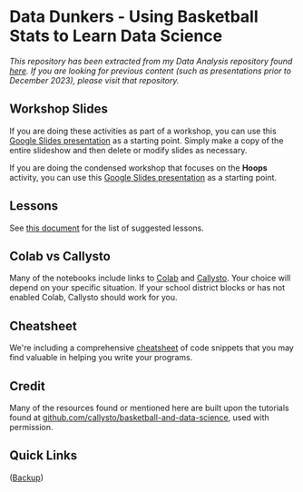 # Data Dunkers - Using Basketball Stats to Learn Data Science

*This repository has been extracted from my Data Analysis repository found [here](https://github.com/pbeens/Data-Analysis). If you are looking for previous content (such as presentations prior to December 2023), please visit that repository.*

## Workshop Slides

If you are doing these activities as part of a workshop, you can use this [Google Slides presentation](https://bit.ly/dd-slides) as a starting point. Simply make a copy of the entire slideshow and then delete or modify slides as necessary.

If you are doing the condensed workshop that focuses on the **Hoops** activity, you can use this [Google Slides presentation](https://bit.ly/pbl-hoops) as a starting point.

## Lessons

See [this document](https://github.com/pbeens/Data-Dunkers/blob/main/Lessons.ipynb) for the list of suggested lessons.

## Colab vs Callysto

Many of the notebooks include links to [Colab](https://colab.research.google.com/) and [Callysto](https://hub.callysto.ca/). Your choice will depend on your specific situation. If your school district blocks or has not enabled Colab, Callysto should work for you. 

## Cheatsheet

We're including a comprehensive [cheatsheet](https://github.com/pbeens/Data-Dunkers/blob/main/cheatsheet.md) of code snippets that you may find valuable in helping you write your programs.

## Credit

Many of the resources found or mentioned here are built upon the tutorials found at [github.com/callysto/basketball-and-data-science](https://github.com/callysto/basketball-and-data-science), used with permission.

## Quick Links 

([Backup](https://docs.google.com/document/d/1y45a0CFM9awI000kiRR_eHZSpNiujWjeZuK6NmEHWx0/edit#heading=h.4327k57eu2sy))
